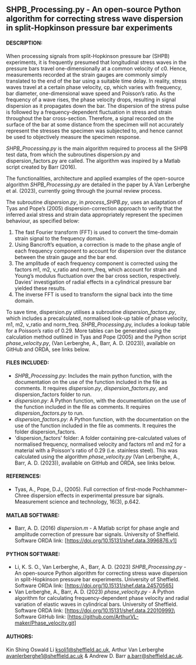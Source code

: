 ## SHPB_Processing.py - An open-source Python algorithm for correcting stress wave dispersion in split-Hopkinson pressure bar experiments

#### DESCRIPTION:
When processing signals from split-Hopkinson pressure bar (SHPB) experiments, it is frequently presumed that longitudinal stress waves in the pressure bars travel one-dimensionally at a common velocity of c0. Hence, measurements recorded at the strain gauges are commonly simply translated to the end of the bar using a suitable time delay. In reality, stress waves travel at a certain phase velocity, cp, which varies with frequency, bar diameter, one-dimensional wave speed and Poisson’s ratio. As the frequency of a wave rises, the phase velocity drops, resulting in signal dispersion as it propagates down the bar. The dispersion of the stress pulse is followed by a frequency-dependent fluctuation in stress and strain throughout the bar cross-section. Therefore, a signal recorded on the surface of the bar at some distance from the specimen will not accurately represent the stresses the specimen was subjected to, and hence cannot be used to objectively measure the specimen response.

*SHPB_Processing.py* is the main algorithm required to process all the SHPB test data, from which the subroutines dispersion.py and dispersion_factors.py are called. The algorithm was inspired by a Matlab script created by Barr (2016). 

The functionalities, architecture and applied examples of the open-source algorithm *SHPB_Processing.py* are detailed in the paper by A.Van Lerberghe et al. (2023), currently going through the journal review process. 

The subroutine *dispersion.py*, in *process_SHPB.py*, uses an adaptation of Tyas and Pope’s (2005) dispersion-correction approach to verify that the inferred axial stress and strain data appropriately represent the specimen behaviour, as specified below:

1.	The fast Fourier transform (FFT) is used to convert the time-domain strain signal to the frequency domain.
2.	Using Bancroft’s equation, a correction is made to the phase angle of each frequency component to account for dispersion over the distance between the strain gauge and the bar end. 
3.	The amplitude of each frequency component is corrected using the factors m1, m2, v_ratio and norm_freq, which account for strain and Young’s modulus fluctuation over the bar cross section, respectively. Davies’ investigation of radial effects in a cylindrical pressure bar yielded these results.
4.	The inverse FFT is used to transform the signal back into the time domain.

To save time, dispersion.py utilises a subroutine *dispersion_factors.py*, which includes a precalculated, normalised look-up table of phase velocity, m1, m2, v_ratio and norm_freq. *SHPB_Processing.p*y, includes a lookup table for a Poisson’s ratio of 0.29. More tables can be generated using the calculation method outlined in Tyas and Pope (2005) and the Python script *phase_velocity.py*, (Van Lerberghe, A., Barr, A. D. (2023)), available on GitHub and ORDA, see links below.

#### FILES INCLUDED:
- *SHPB_Processing.py*: Includes the main python function, with the documentation on the use of the function included in the file as comments. It requires *dispersion.py*, *dispersion_factors.py*, and dispersion_factors folder to run.
- *dispersion.py*: A Python function, with the documentation on the use of the function included in the file as comments. It requires *dispersion_factors.py* to run.
- *dispersion_factors.py*: A Python function, with the documentation on the use of the function included in the file as comments. It requires the folder dispersion_factors.
- 'dispersion_factors' folder: A folder containing pre-calculated values of normalised frequency, normalised velocity and factors m1 and m2 for a material with a Poisson's ratio of 0.29 (i.e. stainless steel). This was calculated using the algorithm *phase_velocity.py* (Van Lerberghe, A., Barr, A. D. (2023)), available on GitHub and ORDA, see links below.

#### REFERENCES:
- Tyas, A., Pope, D.J., (2005). Full correction of first-mode Pochhammer–Chree dispersion effects in experimental pressure bar signals. Measurement science and technology, 16(3), p.642.

#### MATLAB SOFTWARE:
- Barr, A. D. (2016) *dispersion.m* - A Matlab script for phase angle and amplitude correction of pressure bar signals. University of Sheffield.\
Software ORDA link: [https://doi.org/10.15131/shef.data.3996876.v1]

#### PYTHON SOFTWARE:
- Li, K. S. O., Van Lerberghe, A., Barr, A. D. (2023) *SHPB_Processing.py* - An open-source Python algorithm for correcting stress wave dispersion in split-Hopkinson pressure bar experiments. University of Sheffield.\
Software ORDA link: [https://doi.org/10.15131/shef.data.24570565]
- Van Lerberghe, A., Barr, A. D. (2023) *phase_velocity.py* - A Python algorithm for calculating frequency-dependent phase velocity and radial variation of elastic waves in cylindrical bars. University of Sheffield.\
Software ORDA link: [https://doi.org/10.15131/shef.data.22010999]\
Software GitHub link: [https://github.com/ArthurVL-maker/Phase_velocity.git]

#### AUTHORS:
Kin Shing Oswald Li <ksoli1@sheffield.ac.uk>, Arthur Van Lerberghe <avanlerberghe1@sheffield.ac.uk> & Andrew D. Barr <a.barr@sheffield.ac.uk>.
